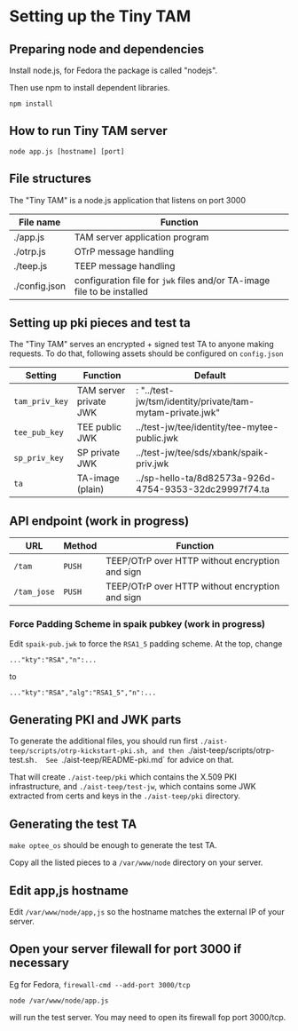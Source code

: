 # Setting up the Tiny TAM

## Preparing node and dependencies

Install node.js, for Fedora the package is called "nodejs".

Then use npm to install dependent libraries.

```
npm install
```
## How to run Tiny TAM server

```
node app.js [hostname] [port]
```

## File structures

The "Tiny TAM" is a node.js application that listens on port 3000

| File name | Function |
|-----------|----------|
| ./app.js | TAM server application program |
| ./otrp.js | OTrP message handling |
| ./teep.js | TEEP message handling |
| ./config.json | configuration file for `jwk` files and/or TA-image file to be installed |

## Setting up pki pieces and test ta

The "Tiny TAM" serves an encrypted + signed test TA to anyone making requests.
To do that, following assets should be configured on `config.json`

| Setting | Function | Default |
|---------|----------|---------|
|`tam_priv_key` | TAM server private JWK | : "../test-jw/tsm/identity/private/tam-mytam-private.jwk" |
|`tee_pub_key` | TEE public JWK | ../test-jw/tee/identity/tee-mytee-public.jwk |
|`sp_priv_key` | SP private JWK | ../test-jw/tee/sds/xbank/spaik-priv.jwk |
|`ta` | TA-image (plain) | ../sp-hello-ta/8d82573a-926d-4754-9353-32dc29997f74.ta |

## API endpoint (work in progress)

| URL | Method | Function |
|-----|--------|----------|
| `/tam` | `PUSH` |TEEP/OTrP over HTTP without encryption and sign |
| `/tam_jose` | `PUSH` |TEEP/OTrP over HTTP without encryption and sign |

### Force Padding Scheme in spaik pubkey (work in progress)

Edit `spaik-pub.jwk` to force the `RSA1_5` padding scheme.  At the top, change

```
..."kty":"RSA","n":...
```

to

```
..."kty":"RSA","alg":"RSA1_5","n":...
```

## Generating PKI and JWK parts

To generate the additional files, you should run first `./aist-teep/scripts/otrp-kickstart-pki.sh, and
then `./aist-teep/scripts/otrp-test.sh`.  See `./aist-teep/README-pki.md` for advice on that.

That will create `./aist-teep/pki` which contains the X.509 PKI infrastructure, and `./aist-teep/test-jw`,
which contains some JWK extracted from certs and keys in the `./aist-teep/pki` directory.

## Generating the test TA

`make optee_os` should be enough to generate the test TA.

Copy all the listed pieces to a `/var/www/node` directory on your server.


## Edit app,js hostname

Edit `/var/www/node/app,js` so the hostname matches the external IP of your server.

## Open your server filewall for port 3000 if necessary

Eg for Fedora, `firewall-cmd --add-port 3000/tcp`


`node /var/www/node/app.js`

will run the test server.  You may need to open its firewall fop port 3000/tcp.

